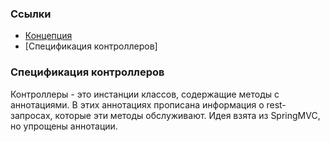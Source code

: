 ### Ссылки

 - [Концепция](concept.md)
 - [Спецификация контроллеров]

### Спецификация контроллеров

Контроллеры - это инстанции классов, содержащие методы с аннотациями. В этих аннотациях прописана информация
о rest-запросах, которые эти методы обслуживают. Идея взята из SpringMVC, но упрощены аннотации.
